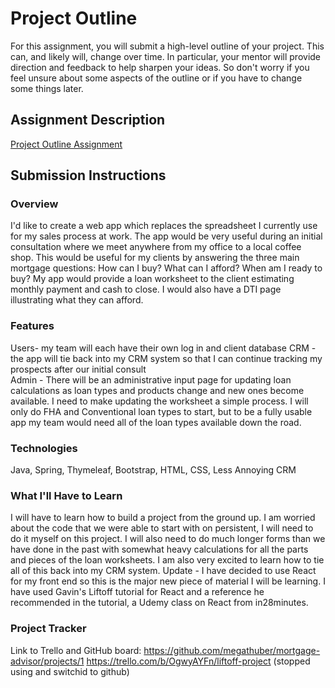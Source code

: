 # Project Outline
For this assignment, you will submit a high-level outline of your project. This can, and likely will, change over time. In particular, your mentor will provide direction and feedback to help sharpen your ideas. So don't worry if you feel unsure about some aspects of the outline or if you have to change some things later.

## Assignment Description
[Project Outline Assignment](https://education.launchcode.org/liftoff/modules/assignments/project-outline)

## Submission Instructions

### Overview
I'd like to create a web app which replaces the spreadsheet I currently use for my sales process at work.  The app would be very useful during an initial consultation where we meet anywhere from my office to a local coffee shop.  This would be useful for my clients by answering the three main mortgage questions: How can I buy?  What can I afford?   When am I ready to buy?  My app would provide a loan worksheet to the client estimating monthly payment and cash to close.  I would also have a DTI page illustrating what they can afford. 
### Features

Users- my team will each have their own log in and client database
CRM - the app will tie back into my CRM system so that I can continue tracking my prospects after our initial consult  
Admin - There will be an administrative input page for updating loan calculations as loan types and products change and new ones become available. I need to make updating the worksheet a simple process.  I will only do FHA and Conventional loan types to start, but to be a fully usable app my team would need all of the loan types available down the road.
### Technologies
Java, Spring, Thymeleaf, Bootstrap, HTML, CSS, Less Annoying CRM
### What I'll Have to Learn
I will have to learn how to build a project from the ground up.  I am worried about the code that we were able to start with on persistent, I will need to do it myself on this project.  I will also need to do much longer forms than we have done in the past with somewhat heavy calculations for all the parts and pieces of the loan worksheets.  I am also very excited to learn how to tie all of this back into my CRM system.
Update - I have decided to use React for my front end so this is the major new piece of material I will be learning.  I have used Gavin's Liftoff tutorial for React and a reference he recommended in the tutorial, a Udemy class on React from in28minutes.
### Project Tracker
Link to Trello and GitHub board:
https://github.com/megathuber/mortgage-advisor/projects/1
https://trello.com/b/OgwyAYFn/liftoff-project (stopped using and switchid to github)
